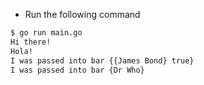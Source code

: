 - Run the following command

```bash
$ go run main.go
Hi there!
Hola!
I was passed into bar {{James Bond} true}
I was passed into bar {Dr Who}
```